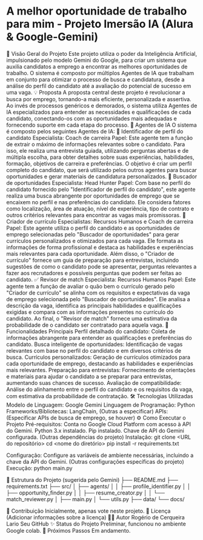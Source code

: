 # A melhor oportunidade de trabalho para mim - Projeto Imersão IA (Alura & Google-Gemini)
🎯 Visão Geral do Projeto
Este projeto utiliza o poder da Inteligência Artificial, impulsionado pelo modelo Gemini do Google, para criar um sistema que auxilia candidatos a emprego a encontrar as melhores oportunidades de trabalho. O sistema é composto por múltiplos Agentes de IA que trabalham em conjunto para otimizar o processo de busca e candidatura, desde a análise do perfil do candidato até a avaliação do potencial de sucesso em uma vaga.
💡 Proposta
A proposta central deste projeto é revolucionar a busca por emprego, tornando-a mais eficiente, personalizada e assertiva. Ao invés de processos genéricos e demorados, o sistema utiliza Agentes de IA especializados para entender as necessidades e qualificações de cada candidato, conectando-os com as oportunidades mais adequadas e fornecendo suporte em cada etapa do processo.
🤖 Agentes de IA
O sistema é composto pelos seguintes Agentes de IA:
👤 Identificador de perfil do candidato
Especialista: Coach de carreira
Papel: Este agente tem a função de extrair o máximo de informações relevantes sobre o candidato. Para isso, ele realiza uma entrevista guiada, utilizando perguntas abertas e de múltipla escolha, para obter detalhes sobre suas experiências, habilidades, formação, objetivos de carreira e preferências. O objetivo é criar um perfil completo do candidato, que será utilizado pelos outros agentes para buscar oportunidades e gerar materiais de candidatura personalizados.
💼 Buscador de oportunidades
Especialista: Head Hunter
Papel: Com base no perfil do candidato fornecido pelo "Identificador de perfil do candidato", este agente realiza uma busca abrangente por oportunidades de emprego que se encaixem no perfil e nas preferências do candidato. Ele considera fatores como localização, área de atuação, nível de experiência, tipo de contrato e outros critérios relevantes para encontrar as vagas mais promissoras.
📝 Criador de currículo
Especialistas: Recursos Humanos e Coach de carreira
Papel: Este agente utiliza o perfil do candidato e as oportunidades de emprego selecionadas pelo "Buscador de oportunidades" para gerar currículos personalizados e otimizados para cada vaga. Ele formata as informações de forma profissional e destaca as habilidades e experiências mais relevantes para cada oportunidade. Além disso, o "Criador de currículo" fornece um guia de preparação para entrevistas, incluindo sugestões de como o candidato pode se apresentar, perguntas relevantes a fazer aos recrutadores e possíveis perguntas que podem ser feitas ao candidato.
✅ Revisor de match
Especialista: Recursos Humanos
Papel: Este agente tem a função de avaliar o quão bem o currículo gerado pelo "Criador de currículo" se alinha com os requisitos e expectativas da vaga de emprego selecionada pelo "Buscador de oportunidades". Ele analisa a descrição da vaga, identifica as principais habilidades e qualificações exigidas e compara com as informações presentes no currículo do candidato. Ao final, o "Revisor de match" fornece uma estimativa da probabilidade de o candidato ser contratado para aquela vaga.
🚀 Funcionalidades Principais
Perfil detalhado do candidato: Coleta de informações abrangente para entender as qualificações e preferências do candidato.
Busca inteligente de oportunidades: Identificação de vagas relevantes com base no perfil do candidato e em diversos critérios de busca.
Currículos personalizados: Geração de currículos otimizados para cada oportunidade de emprego, destacando as habilidades e experiências mais relevantes.
Preparação para entrevistas: Fornecimento de orientações e materiais para ajudar o candidato a se preparar para entrevistas, aumentando suas chances de sucesso.
Avaliação de compatibilidade: Análise do alinhamento entre o perfil do candidato e os requisitos da vaga, com estimativa da probabilidade de contratação.
🛠️ Tecnologias Utilizadas
Modelo de Linguagem: Google Gemini
Linguagem de Programação: Python
Frameworks/Bibliotecas: LangChain, (Outras a especificar)
APIs: (Especificar APIs de busca de emprego, se houver)
⚙️ Como Executar o Projeto
Pré-requisitos:
Conta no Google Cloud Platform com acesso à API do Gemini.
Python 3.x instalado.
Pip instalado.
Chave de API do Gemini configurada.
(Outras dependências do projeto)
Instalação:
git clone <URL do repositório>
cd <nome do diretório>
pip install -r requirements.txt


Configuração:
Configure as variáveis de ambiente necessárias, incluindo a chave da API do Gemini.
(Outras configurações específicas do projeto)
Execução:
python main.py


📂 Estrutura do Projeto (sugerida pelo Gemini)
├── README.md
├── requirements.txt
├── src/
│   ├── agents/
│   │   ├── profile_identifier.py
│   │   ├── opportunity_finder.py
│   │   ├── resume_creator.py
│   │   └── match_reviewer.py
│   ├── main.py
│   └── utils.py
├── data/
└── docs/


🤝 Contribuição
Inicialmente, apenas vote neste projeto.
📄 Licença
(Adicionar informações sobre a licença)
🧑‍💻 Autor
Rogério de Cerqueira Lario
Seu GitHub
✨ Status do Projeto
Preliminar, funcionou no ambiente Google colab.
🚀 Próximos Passos
Em andamento.
